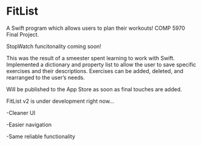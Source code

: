 # FitList
A Swift program which allows users to plan their workouts! COMP 5970 Final Project.

StopWatch funcitonality coming soon!

This was the result of a smeester spent learning to work with Swift. 
Implemented a dictionary and property list to allow the user to save specific exercises and their descriptions.
Exercises can be added, deleted, and rearranged to the user’s needs.

Will be published to the App Store as soon as final touches are added.

FitList v2 is under development right now...

  -Cleaner UI
  
  -Easier navigation
  
  -Same reliable functionality
